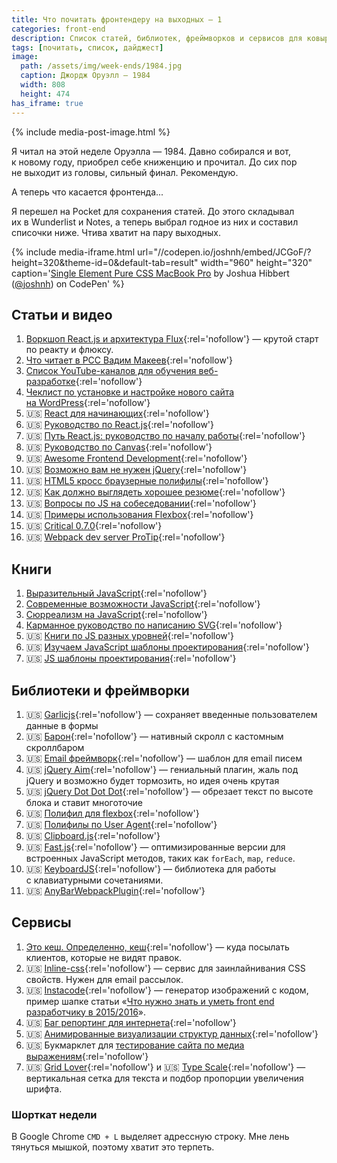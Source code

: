 ```yaml
---
title: Что почитать фронтендеру на выходных — 1
categories: front-end
description: Список статей, библиотек, фреймворков и сервисов для ковыряния на выходных или в свободное время для фронтенд разработчика.
tags: [почитать, список, дайджест]
image:
  path: /assets/img/week-ends/1984.jpg
  caption: Джордж Оруэлл — 1984
  width: 808
  height: 474
has_iframe: true
---
```


{% include media-post-image.html %}

Я читал на этой неделе Оруэлла — 1984. Давно собирался и вот, к новому году, приобрел себе книженцию и прочитал. До сих пор не выходит из головы, сильный финал. Рекомендую.

А теперь что касается фронтенда...

Я перешел на Pocket для сохранения статей. До этого складывал их в Wunderlist и Notes, а теперь выбрал годное из них и составил списочки ниже. Чтива хватит на пару выходных.

{% include media-iframe.html
    url="//codepen.io/joshnh/embed/JCGoF/?height=320&theme-id=0&default-tab=result"
    width="960"
    height="320"
    caption='<a href="http://codepen.io/joshnh/pen/JCGoF/" rel="nofollow">Single Element Pure CSS MacBook Pro</a> by Joshua Hibbert (<a href="http://codepen.io/joshnh" rel="nofollow">@joshnh</a>) on CodePen' %}

## Статьи и видео

1. [Воркшоп React.js и архитектура Flux][38]{:rel='nofollow'} — крутой старт по реакту и флюксу.
1. [Что читает в PCC Вадим Макеев][23]{:rel='nofollow'}
1. [Список YouTube-каналов для обучения веб-разработке][24]{:rel='nofollow'}
1. [Чеклист по установке и настройке нового сайта на WordPress][19]{:rel='nofollow'}
1. 🇺🇸 [React для начинающих][39]{:rel='nofollow'}
1. 🇺🇸 [Руководство по React.js][1]{:rel='nofollow'}
1. 🇺🇸 [Путь React.js: руководство по началу работы][2]{:rel='nofollow'}
1. 🇺🇸 [Руководство по Canvas][6]{:rel='nofollow'}
1. 🇺🇸 [Awesome Frontend Development][8]{:rel='nofollow'}
1. 🇺🇸 [Возможно вам не нужен jQuery][11]{:rel='nofollow'}
1. 🇺🇸 [HTML5 кросс браузерные полифилы][7]{:rel='nofollow'}
1. 🇺🇸 [Как должно выглядеть хорошее резюме][26]{:rel='nofollow'}
1. 🇺🇸 [Вопросы по JS на собеседовании][35]{:rel='nofollow'}
1. 🇺🇸 [Примеры использования Flexbox][36]{:rel='nofollow'}
1. 🇺🇸 [Critical 0.7.0][37]{:rel='nofollow'}
1. 🇺🇸 [Webpack dev server ProTip][40]{:rel='nofollow'}

## Книги

1. [Выразительный JavaScript][3]{:rel='nofollow'}
1. [Современные возможности JavaScript][16]{:rel='nofollow'}
1. [Сюрреализм на JavaScript][14]{:rel='nofollow'}
1. [Карманное руководство по написанию SVG][18]{:rel='nofollow'}
1. 🇺🇸 [Книги по JS разных уровней][10]{:rel='nofollow'}
1. 🇺🇸 [Изучаем JavaScript шаблоны проектирования][13]{:rel='nofollow'}
1. 🇺🇸 [JS шаблоны проектирования][17]{:rel='nofollow'}

## Библиотеки и фреймворки

1. 🇺🇸 [Garlicjs][9]{:rel='nofollow'} — сохраняет введенные пользователем данные в формы
1. 🇺🇸 [Барон][12]{:rel='nofollow'} — нативный скролл с кастомным скроллбаром
1. 🇺🇸 [Email фреймворк][5]{:rel='nofollow'} — шаблон для email писем
1. 🇺🇸 [jQuery Aim][15]{:rel='nofollow'} — гениальный плагин, жаль под jQuery и возможно будет тормозить, но идея очень крутая
1. 🇺🇸 [jQuery Dot Dot Dot][22]{:rel='nofollow'} — обрезает текст по высоте блока и ставит многоточие
1. 🇺🇸 [Полифил для flexbox][32]{:rel='nofollow'}
1. 🇺🇸 [Полифилы по User Agent][31]{:rel='nofollow'}
1. 🇺🇸 [Clipboard.js][28]{:rel='nofollow'}
1. 🇺🇸 [Fast.js][33]{:rel='nofollow'} — оптимизированные версии для встроенных JavaScript методов, таких как `forEach`, `map`, `reduce`.
1. 🇺🇸 [KeyboardJS][34]{:rel='nofollow'} — библиотека для работы с клавиатурными сочетаниями.
1. 🇺🇸 [AnyBarWebpackPlugin][41]{:rel='nofollow'}

## Сервисы

1. [Это кеш. Определенно, кеш][21]{:rel='nofollow'} — куда посылать клиентов, которые не видят правок.
1. 🇺🇸 [Inline-css][4]{:rel='nofollow'} — сервис для заинлайнивания CSS свойств. Нужен для email рассылок.
1. 🇺🇸 [Instacode][42]{:rel='nofollow'} — генератор изображений с кодом, пример шапке статьи «[Что нужно знать и уметь front end разработчику в 2015/2016](https://ymatuhin.ru/front-end/what_front_end_developer_need_to_know_in_2015-2016/)».
1. 🇺🇸 [Баг репортинг для интернета][20]{:rel='nofollow'}
1. 🇺🇸 [Анимированные визуализации структур данных][25]{:rel='nofollow'}
1. 🇺🇸 Букмарклет для [тестирование сайта по медиа выражениям][27]{:rel='nofollow'}
1. 🇺🇸 [Grid Lover][29]{:rel='nofollow'} и 🇺🇸 [Type Scale][30]{:rel='nofollow'} — вертикальная сетка для текста и подбор пропорции увеличения шрифта.

### Шорткат недели

В Google Chrome `CMD + L` выделяет адрессную строку. Мне лень тянуться мышкой, поэтому хватит это терпеть.

[1]: http://reactfordesigners.com/labs/reactjs-introduction-for-people-who-know-just-enough-jquery-to-get-by/
[2]: https://blog.risingstack.com/the-react-way-getting-started-tutorial/
[3]: https://karmazzin.gitbooks.io/eloquentjavascript_ru/
[4]: http://templates.mailchimp.com/resources/inline-css/
[5]: http://emailframe.work/
[6]: http://www.html5canvastutorials.com/
[7]: https://github.com/Modernizr/Modernizr/wiki/HTML5-Cross-browser-Polyfills
[8]: https://github.com/dypsilon/frontend-dev-bookmarks
[9]: http://garlicjs.org/
[10]: http://bahmutov.calepin.co/javascript-books.html
[11]: http://youmightnotneedjquery.com/
[12]: https://github.com/Diokuz/baron
[13]: https://addyosmani.com/resources/essentialjsdesignpatterns/book/
[14]: http://bakhirev.biz/book/
[15]: https://github.com/cihadturhan/jquery-aim
[16]: https://learn.javascript.ru/es-modern
[17]: http://shichuan.github.io/javascript-patterns/
[18]: http://css-live.ru/articles/karmannoe-rukovodstvo-po-napisaniyu-svg-vvedenie.html
[19]: http://delka.name/blog/2013/01/russian-wordpress-setup-checklist/
[20]: https://webcompat.com/
[21]: http://clearyourcache.info/
[22]: http://dotdotdot.frebsite.nl/
[23]: https://gist.github.com/pepelsbey/3fb8c9fd54598ffe5ecd
[24]: https://habrahabr.ru/post/247893/
[25]: http://ru.visualgo.net/
[26]: http://www.careercup.com/resume
[27]: http://breakpointtester.com/
[28]: https://zenorocha.github.io/clipboard.js/
[29]: http://www.gridlover.net/try
[30]: http://type-scale.com/
[31]: https://cdn.polyfill.io/
[32]: https://github.com/10up/flexibility
[33]: https://github.com/codemix/fast.js/tree/master
[34]: https://github.com/RobertWHurst/KeyboardJS
[35]: https://github.com/shlomisas/interviews/tree/master/js
[36]: http://www.flexboxpatterns.com/
[37]: https://github.com/addyosmani/critical/releases/tag/v0.7.0
[38]: https://github.com/roman01la/react-flux-workshop/blob/master/README.md
[39]: https://reactforbeginners.com/
[40]: https://twitter.com/moox/status/672429852163706880
[41]: https://github.com/roman01la/anybar-webpack/blob/master/README.md
[42]: http://instacod.es/
